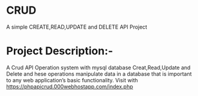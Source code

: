 
# CRUD 

A simple CREATE,READ,UPDATE and DELETE API Project

# Project Description:- 

A Crud API Operation system with mysql database 
Creat,Read,Update and Delete and hese operations manipulate data in a database that is important to any web application’s basic functionality.
Visit with https://phpapicrud.000webhostapp.com/index.php
